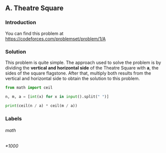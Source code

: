 ## A. Theatre Square
### Introduction
You can find this problem at https://codeforces.com/problemset/problem/1/A

### Solution
This problem is quite simple. The approach used to solve the problem is by dividing the **vertical and horizontal side** of the Theatre Square with **a**, the sides of the square flagstone. After that, multiply both results from the vertical and horizontal side to obtain the solution to this problem.
```python
from math import ceil

n, m, a = [int(x) for x in input().split(" ")]

print(ceil(n / a) * ceil(m / a))
```

### Labels
###### math
###### *1000